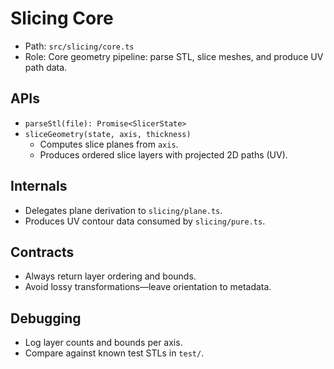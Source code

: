 # Slicing Core

- Path: `src/slicing/core.ts`
- Role: Core geometry pipeline: parse STL, slice meshes, and produce UV path data.

## APIs
- `parseStl(file): Promise<SlicerState>`
- `sliceGeometry(state, axis, thickness)`
  - Computes slice planes from `axis`.
  - Produces ordered slice layers with projected 2D paths (UV).

## Internals
- Delegates plane derivation to `slicing/plane.ts`.
- Produces UV contour data consumed by `slicing/pure.ts`.

## Contracts
- Always return layer ordering and bounds.
- Avoid lossy transformations—leave orientation to metadata.

## Debugging
- Log layer counts and bounds per axis.
- Compare against known test STLs in `test/`.
